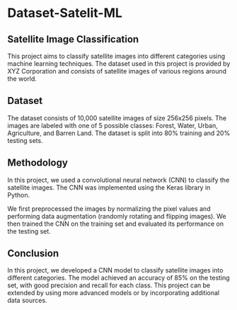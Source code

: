 # Dataset-Satelit-ML

Satellite Image Classification
--
This project aims to classify satellite images into different categories using machine learning techniques. The dataset used in this project is provided by XYZ Corporation and consists of satellite images of various regions around the world.

Dataset
--
The dataset consists of 10,000 satellite images of size 256x256 pixels. The images are labeled with one of 5 possible classes: Forest, Water, Urban, Agriculture, and Barren Land. The dataset is split into 80% training and 20% testing sets.

Methodology
--
In this project, we used a convolutional neural network (CNN) to classify the satellite images. The CNN was implemented using the Keras library in Python.

We first preprocessed the images by normalizing the pixel values and performing data augmentation (randomly rotating and flipping images). We then trained the CNN on the training set and evaluated its performance on the testing set.

Conclusion
--
In this project, we developed a CNN model to classify satellite images into different categories. The model achieved an accuracy of 85% on the testing set, with good precision and recall for each class. This project can be extended by using more advanced models or by incorporating additional data sources.
